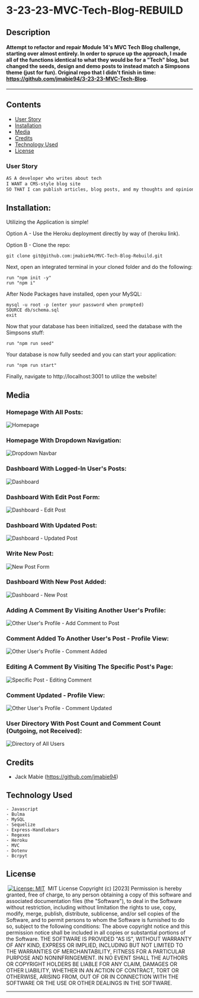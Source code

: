 # 3-23-23-MVC-Tech-Blog-REBUILD

## Description

#### Attempt to refactor and repair Module 14's MVC Tech Blog challenge, starting over almost entirely. In order to spruce up the approach, I made all of the functions identical to what they would be for a "Tech" blog, but changed the seeds, design and demo posts to instead match a Simpsons theme (just for fun). Original repo that I didn't finish in time: https://github.com/jmabie94/3-23-23-MVC-Tech-Blog.

---

## Contents

- [User Story](#user-story)
- [Installation](#installation)
- [Media](#media)
- [Credits](#credits)
- [Technology Used](#technology-used)
- [License](#license)
  ​

### User Story

```md
AS A developer who writes about tech
I WANT a CMS-style blog site
SO THAT I can publish articles, blog posts, and my thoughts and opinions
```

## Installation:

Utilizing the Application is simple!

Option A - Use the Heroku deployment directly by way of (heroku link).

Option B - Clone the repo:

    git clone git@github.com:jmabie94/MVC-Tech-Blog-Rebuild.git

Next, open an integrated terminal in your cloned folder and do the following:

    run "npm init -y"
    run "npm i"

After Node Packages have installed, open your MySQL:

    mysql -u root -p (enter your password when prompted)
    SOURCE db/schema.sql
    exit

Now that your database has been initialized, seed the database with the Simpsons stuff:

    run "npm run seed"

Your database is now fully seeded and you can start your application:

    run "npm run start"

Finally, navigate to http://localhost:3001 to utilize the website!
​

## Media

### Homepage With All Posts:

![Homepage](/public/media/blog-homepage-all-posts.png)

### Homepage With Dropdown Navigation:

![Dropdown Navbar](/public/media/blog-homepage-all-posts-navbar-dropdown.png)

### Dashboard With Logged-In User's Posts:

![Dashboard](/public/media/blog-dashboard.png)

### Dashboard With Edit Post Form:

![Dashboard - Edit Post](/public/media/blog-dashboard-edit-post.png)

### Dashboard With Updated Post:

![Dashboard - Updated Post](/public/media/blog-dashboard-updated-post.png)

### Write New Post:

![New Post Form](/public/media/blog-write-new-post.png)

### Dashboard With New Post Added:

![Dashboard - New Post](/public/media/blog-dashboard-new-post-added.png)

### Adding A Comment By Visiting Another User's Profile:

![Other User's Profile - Add Comment to Post](/public/media/blog-other-users-profile-adding-comment.png)

### Comment Added To Another User's Post - Profile View:

![Other User's Profile - Comment Added](/public/media/blog-other-users-profile-comment-posted.png)

### Editing A Comment By Visiting The Specific Post's Page:

![Specific Post - Editing Comment](/public/media/blog-single-post-edit-comment.png)

### Comment Updated - Profile View:

![Other User's Profile - Comment Updated](/public/media/blog-other-users-profile-updated-comment.png)

### User Directory With Post Count and Comment Count (Outgoing, not Received):

![Directory of All Users](/public/media/blog-user-directory.png)
​

## Credits

- Jack Mabie (https://github.com/jmabie94)
  ​

## Technology Used

    - Javascript
    - Bulma
    - MySQL
    - Sequelize
    - Express-Handlebars
    - Regexes
    - Heroku
    - MVC
    - Dotenv
    - Bcrpyt

## License

​
[![License: MIT](https://img.shields.io/badge/License-MIT-yellow.svg)](https://opensource.org/licenses/MIT)
​
MIT License
Copyright (c) [2023]
Permission is hereby granted, free of charge, to any person obtaining a copy
of this software and associated documentation files (the "Software"), to deal
in the Software without restriction, including without limitation the rights
to use, copy, modify, merge, publish, distribute, sublicense, and/or sell
copies of the Software, and to permit persons to whom the Software is
furnished to do so, subject to the following conditions:
The above copyright notice and this permission notice shall be included in all
copies or substantial portions of the Software.
THE SOFTWARE IS PROVIDED "AS IS", WITHOUT WARRANTY OF ANY KIND, EXPRESS OR
IMPLIED, INCLUDING BUT NOT LIMITED TO THE WARRANTIES OF MERCHANTABILITY,
FITNESS FOR A PARTICULAR PURPOSE AND NONINFRINGEMENT. IN NO EVENT SHALL THE
AUTHORS OR COPYRIGHT HOLDERS BE LIABLE FOR ANY CLAIM, DAMAGES OR OTHER
LIABILITY, WHETHER IN AN ACTION OF CONTRACT, TORT OR OTHERWISE, ARISING FROM,
OUT OF OR IN CONNECTION WITH THE SOFTWARE OR THE USE OR OTHER DEALINGS IN THE
SOFTWARE.
​

---
